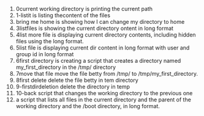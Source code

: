 1. 0current working directory is printing the current path
2. 1-listit is listing thecontent of the files
3. bring me home is showing how I can change my directory to home
4. 3listfiles is showing the current directory ontent in long format
5. 4list more file is displaying current directory contents, including hidden files using the long format.
6. 5list file is displaying current dir content in long format with user and group id in long format
7. 6first directory is creating a script that creates a directory named my_first_directory in the /tmp/ directory
8. 7move that file move the file betty from /tmp/ to /tmp/my_first_directory.
9. 8first delete delete the file betty in tem directory
10. 9-firstdirdeletion delete the directory in temp
11. 10-back script that changes the working directory to the previous one
12. a script that lists all files in the current directory and the parent of the working directory and the /boot directory, in long format.
